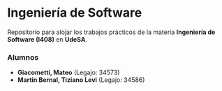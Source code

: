 # Ingeniería de Software

Repositorio para alojar los trabajos prácticos de la materia **Ingeniería de Software (I408)** en **UdeSA**. 

### Alumnos

- **Giacometti, Mateo** (Legajo: 34573)
- **Martin Bernal, Tiziano Levi** (Legajo: 34586) 

